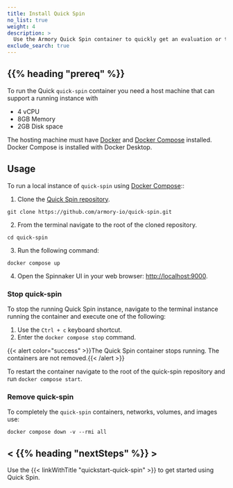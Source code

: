 ```yaml
---
title: Install Quick Spin 
no_list: true
weight: 4
description: >
  Use the Armory Quick Spin container to quickly get an evaluation or testing instance of Spinnaker up and running.
exclude_search: true
---
```


## {{% heading "prereq" %}}


To run the Quick `quick-spin` container you need a host machine that can support a running instance with 
  - 4 vCPU
  - 8GB Memory
  - 2GB Disk space

The hosting machine must have [Docker](https://docs.docker.com/get-docker/) and [Docker Compose](https://docs.docker.com/compose/install/) installed. Docker Compose is installed with Docker Desktop.

## Usage

To run a local instance of `quick-spin` using [Docker Compose](https://docs.docker.com/compose/)::

1. Clone the [Quick Spin repository](https://github.com/armory-io/quick-spin).
   
```shell
git clone https://github.com/armory-io/quick-spin.git
```
2. From the terminal navigate to the root of the cloned repository.
   
```shell
cd quick-spin
```
3. Run the following command:
   
```shell
docker compose up
```

4. Open the Spinnaker UI in your web browser: [http://localhost:9000](http://localhost:9000).

### Stop quick-spin

To stop the running Quick Spin instance, navigate to the terminal instance running the container and execute one of the following:

1. Use the `Ctrl + c` keyboard shortcut.
1. Enter the  `docker compose stop` command.

{{< alert color="success" >}}The Quick Spin container stops running. The containers are not removed.{{< /alert >}}  

To restart the container navigate to the root of the quick-spin repository and  run `docker compose start`.

### Remove quick-spin

To completely the `quick-spin` containers, networks, volumes, and images use:

```shell
docker compose down -v --rmi all
```

## < {{% heading "nextSteps" %}} >
Use the {{< linkWithTitle "quickstart-quick-spin" >}} to get started using Quick Spin.